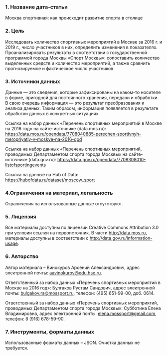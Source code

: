 ### 1. Название дата-статьи

Москва спортивная: как происходит развитие спорта в столице

### 2. Цель

Исследовать количество спортивных мероприятий в Москве за 2016 г. и 2019 г., число участников в них, определить изменения в показателях. Проанализировать результаты в соответствии с государственной программой города Москвы «Спорт Москвы»: сопоставить количество выделенных средств и количество мероприятий, а также сравнить прогнозируемое и фактическое число участников.

### 3. Источники данных

Данные — это сведения, которые зафиксированы на каком-то носителе в форме, пригодной для постоянного хранения, передачи и обработки. В свою очередь информация — это результат преобразования и анализа данных. Таким образом, информация появляется в результате обработки данных в конкретных ситуациях.

Ссылка на набор данных «Перечень спортивных мероприятий в Москве на 2016 год» на сайте-источнике (data.mos.ru):
https://data.mos.ru/opendata/7708040885-perechen-sportivnyh-meropriyatiy-v-moskve-na-2016-god 

Ссылка на набор данных «Перечень спортивных мероприятий, проводимых Департаментом спорта города Москвы» на сайте-источнике (data.gov.ru):
https://data.gov.ru/opendata/7708308010-listofsportingevents 

Ссылка на данные на Hub of Data:
https://hubofdata.ru/dataset/moscow_sport 

### 4.Ограничения на материал, легальность

Ограничения на использованные данные отсутствуют.

### 5. Лицензия

Все материалы доступны по лицензии Creative Commons Attribution 3.0 при условии ссылки на первоисточник. В части http://data.mos.ru, материалы доступны в соответствии с http://data.gov.ru/information-usage.

### 6. Авторство

Автор материала – Винокуров Арсений Александрович, адрес электронной почты: aavinokurov@edu.hse.ru.

Ответственный за набор данных «Перечень спортивных мероприятий в Москве на 2016 год»: Булгаков Рустам Саидович, адрес электронной почты: bulgakov.rs@mossport.ru, телефон: (495) 651-99-00, доб. 0614.

Ответственный за набор данных «Перечень спортивных мероприятий, проводимых Департаментом спорта города Москвы»: Субботина Елена Владимировна, адрес электронной почты: elena.mossport@gmail.com, телефон: 8 (916) 678-59-90.

### 7. Инструменты, форматы данных

Использованные форматы данных – JSON.
Очистка данных не требуется.

